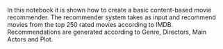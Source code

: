 In this notebook it is shown how to create a basic content-based movie recommender. The recommender system takes as input and recommend movies from the top 250 rated movies according to IMDB. Recommendations are generated according to Genre, Directors, Main Actors and Plot.
